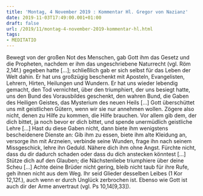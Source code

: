 ```yaml
---
title: 'Montag, 4 November 2019 : Kommentar Hl. Gregor von Nazianz'
date: 2019-11-03T17:49:00.001+01:00
draft: false
url: /2019/11/montag-4-november-2019-kommentar-hl.html
tags: 
- MEDITATIO
---
```


Bewegt von der großen Not des Menschen, gab Gott ihm das Gesetz und die Propheten, nachdem er ihm das ungeschriebene Naturrecht (vgl. Röm 2,14f.) gegeben hatte \[…\]; schließlich gab er sich selbst für das Leben der Welt dahin. Er hat uns großzügig beschenkt mit Aposteln, Evangelisten, Lehrern, Hirten, Heilungen und Wundern. Er hat uns wieder lebendig gemacht, den Tod vernichtet, über den triumphiert, der uns besiegt hatte, uns den Bund des Vorausbildes geschenkt, den wahren Bund, die Gaben des Heiligen Geistes, das Mysterium des neuen Heils \[…\] Gott überschüttet uns mit geistlichen Gütern, wenn wir sie nur annehmen wollen. Zögere also nicht, denen zu Hilfe zu kommen, die Hilfe brauchen. Vor allem gib dem, der dich bittet, ja noch bevor er dich bittet, und spende unermüdlich geistliche Lehre \[…\] Hast du diese Gaben nicht, dann biete ihm wenigstens bescheidenere Dienste an: Gib ihm zu essen, biete ihm alte Kleidung an, versorge ihn mit Arzneien, verbinde seine Wunden, frage ihn nach seinem Missgeschick, lehre ihn Geduld. Nähere dich ihm ohne Angst. Fürchte nicht, dass du dir dadurch schaden oder dass du dich anstecken könntest \[…\] Stütze dich auf den Glauben; die Nächstenliebe triumphiere über deine Scheu \[…\] Achte deine Brüder nicht gering, bleib nicht taub für ihre Rufe, geh ihnen nicht aus dem Weg. Ihr seid Glieder desselben Leibes (1 Kor 12,12f.), auch wenn er durch Unglück zerbrochen ist. Ebenso wie Gott ist auch dir der Arme anvertraut (vgl. Ps 10,14\[9,33\]).